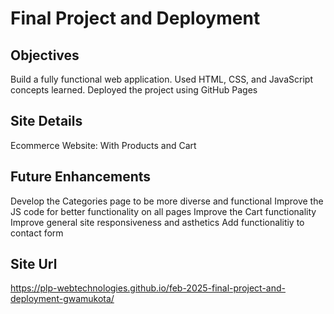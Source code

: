 # Final Project and Deployment

## Objectives
Build a fully functional web application.
Used HTML, CSS, and JavaScript concepts learned.
Deployed the project using GitHub Pages

## Site Details
Ecommerce Website: With Products and Cart

## Future Enhancements
Develop the Categories page to be more diverse and functional
Improve the JS code for better functionality on all pages
Improve the Cart functionality
Improve general site responsiveness and asthetics
Add functionalitiy to contact form


## Site Url
https://plp-webtechnologies.github.io/feb-2025-final-project-and-deployment-gwamukota/
